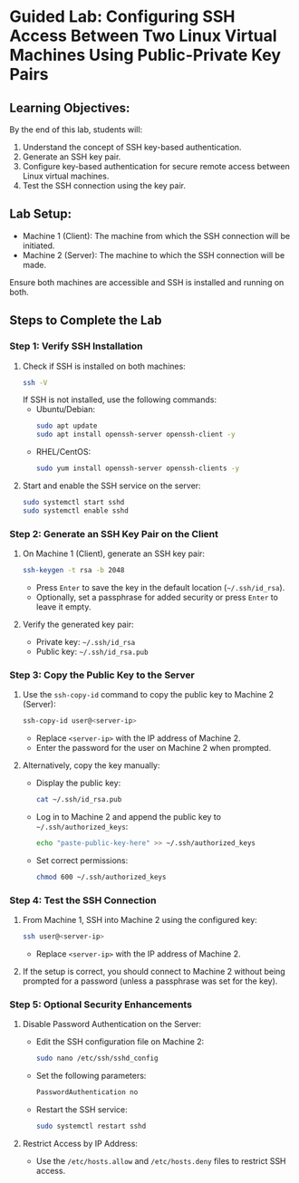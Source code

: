 # Guided Lab: Configuring SSH Access Between Two Linux Virtual Machines Using Public-Private Key Pairs



## Learning Objectives:

By the end of this lab, students will:

1. Understand the concept of SSH key-based authentication.
2. Generate an SSH key pair.
3. Configure key-based authentication for secure remote access between Linux virtual machines.
4. Test the SSH connection using the key pair.



## Lab Setup:

- Machine 1 (Client): The machine from which the SSH connection will be initiated.
- Machine 2 (Server): The machine to which the SSH connection will be made.

Ensure both machines are accessible and SSH is installed and running on both.



## Steps to Complete the Lab

### Step 1: Verify SSH Installation
1. Check if SSH is installed on both machines:
   ```bash
   ssh -V
   ```
   If SSH is not installed, use the following commands:
   - Ubuntu/Debian:
     ```bash
     sudo apt update
     sudo apt install openssh-server openssh-client -y
     ```
   - RHEL/CentOS:
     ```bash
     sudo yum install openssh-server openssh-clients -y
     ```
2. Start and enable the SSH service on the server:
   ```bash
   sudo systemctl start sshd
   sudo systemctl enable sshd
   ```



### Step 2: Generate an SSH Key Pair on the Client
1. On Machine 1 (Client), generate an SSH key pair:
   ```bash
   ssh-keygen -t rsa -b 2048
   ```
   - Press `Enter` to save the key in the default location (`~/.ssh/id_rsa`).
   - Optionally, set a passphrase for added security or press `Enter` to leave it empty.

2. Verify the generated key pair:
   - Private key: `~/.ssh/id_rsa`
   - Public key: `~/.ssh/id_rsa.pub`



### Step 3: Copy the Public Key to the Server
1. Use the `ssh-copy-id` command to copy the public key to Machine 2 (Server):
   ```bash
   ssh-copy-id user@<server-ip>
   ```
   - Replace `<server-ip>` with the IP address of Machine 2.
   - Enter the password for the user on Machine 2 when prompted.

2. Alternatively, copy the key manually:
   - Display the public key:
     ```bash
     cat ~/.ssh/id_rsa.pub
     ```
   - Log in to Machine 2 and append the public key to `~/.ssh/authorized_keys`:
     ```bash
     echo "paste-public-key-here" >> ~/.ssh/authorized_keys
     ```
   - Set correct permissions:
     ```bash
     chmod 600 ~/.ssh/authorized_keys
     ```



### Step 4: Test the SSH Connection
1. From Machine 1, SSH into Machine 2 using the configured key:
   ```bash
   ssh user@<server-ip>
   ```
   - Replace `<server-ip>` with the IP address of Machine 2.

2. If the setup is correct, you should connect to Machine 2 without being prompted for a password (unless a passphrase was set for the key).



### Step 5: Optional Security Enhancements
1. Disable Password Authentication on the Server:
   - Edit the SSH configuration file on Machine 2:
     ```bash
     sudo nano /etc/ssh/sshd_config
     ```
   - Set the following parameters:
     ```bash
     PasswordAuthentication no
     ```
   - Restart the SSH service:
     ```bash
     sudo systemctl restart sshd
     ```

2. Restrict Access by IP Address:
   - Use the `/etc/hosts.allow` and `/etc/hosts.deny` files to restrict SSH access.
